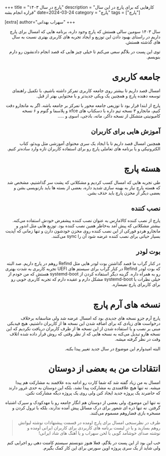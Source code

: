 +++
title = "پارچ در سال ۱۴۰۳"
description = "کارهایی که برای پارچ در این سال قراره انجام بشه"
date=2024-03-24
category = "پارچ"
tags = ["پارچ"]

[extra]
author="سهراب بهدانی"
+++

<div dir="rtl">

سال ۱۴۰۳ سومین سالی هستش که پارچ وجود داره، برنامه هایی که امسال برای پارچ داریم در راستای بهبود دادن این توزیع و ایجاد تجربه های کاربری بهتری نسبت به سال های گذشته هستش.

توی این پست در بلاگم سعی می‌کنم تا خیلی چیز هایی که قصد انجام دادنشون رو دارم بنویسم.



# جامعه کاربری

امسال قصد داریم تا بیشتر روی جامعه کاربری تمرکز داشته باشیم، با تکمیل راهنمای توسعه دهنده پارچ و همچنین یک ویکی جدیدتر و با محتوایی بهتر از قبل.

پارچ از ابتدا قرار بود تا توزیعی جامعه محور با تمرکز بر جامعه باشه. اگر به مانجارو دقت کنیم، مانجارو ۳ نسخه تیم داره با دسکتاپ های xfce و پلاسما و گنوم و ۶ نسخه کامیونیتی متشکل از نسخه داکر، ماته، بادجی، اسوی و .....

## آموزش هایی برای کاربران

همچنین امسال قصد داریم تا با ایجاد یک سری محتوای آموزشی مثل ویدئو، کتاب الکترونیکی و یا برنامه های تعاملی پارچ رو برای استفاده کاربران تازه وارد ساده‌تر کنیم.

# هسته پارچ

طی تجربه هایی که امسال کسب کردیم و مشکلاتی که پشت سر گذاشتیم، مشخص شد که هسته پارچ نیاز به بهینه سازی شدید داره، بعضی از بسته ها باید بازنویسی بشن و بعضی دیگر از مخزن پارچ باید حذف بشن.

## نصب کننده

پارچ از نصب کننده کالامارس به عنوان نصب کننده پیشفرض خودش استفاده می‌کنه. بیشتر مشکلاتی که پیش آمد به‌خاطر همین نصب کننده بود.
توزیع هایی مثل اندور و مانجارو هردو فورکی از این نصب کننده روی مخزن خودشون دارن و تنها زمانی که آپدیت بسیار حیاتی برای نصب کننده عرضه شود آن را sync می‌کنند.

## بوت لودر

در کنار گراب ما قصد گذاشتن بوت لودر هایی مثل Refind روهم در پارچ داریم. صد البته که بوت لودر Refind در کنار گراب برای سیستم های UEFI تجربه کاربری به شدت بهتری رو به همراه داره. گزینه دیگر استفاده کردن از systemd-boot هستش که من خودم از خیلی نظرات با systemd-boot مشکل دارم و عقیده دارم که تجربه کاربری خوبی رو برای کاربرای پارچ نمیسازه.



# نسخه های آرم پارچ

پارچ آرم جزو نسخه های جدیدی بود که امسال عرضه شد ولی متاسفانه برخلاف درخواست های زیادی که برای اضافه شدن این نسخه ها از کاربران داشتیم، هیچ فیدبکی مبنی بر نصب و یا استفاده شدن از این نسخه ها از طرف کاربران دریافت نکردیم که این نسخه هارو تبدیل می‌کنه به نسخه هایی که از نظر وقتی که روش قرار داده شده اتلاف وقت در نظر گرفته میشه.

البته امیدوارم این موضوع در سال جدید تغییر پیدا بکنه.



# انتقادات من به بعضی از دوستان


امسال به من زیاد گفته شد که شما کارت رو ادامه بده علاقمند به مشارکت هم پیدا میشه. نه تنها هیچ علاقمندی به مشارکت پیدا نشد، بلکه این دوستان به حدی غرور دارند که حاضرند یک پروژه جدید ایجاد کنن ولی روی یک پروژه دیگه مشارکت نکنن.

نه تنها این موضوع، ولی بعضی از دوستان هم انگار جامعه رو با مهدکودک و سیرک اشتباه گرفتن. نه تنها ذره ای شعور برای درک مسائل پیش آمده ندارند، بلکه با ترول کردن و مسخره بازی فضاروهم مسموم می‌کنند.

> طرف در نظرسنجی امسال برای پارچ اومده در قسمت پیشنهادات نوشته لیوانش روهم بسازید و یا در لیست برنامه های کاربردی برای کاربران ایرانی اومده و نوشته صدای خوشآمد گویی با لحن سهراب و یا آهنگ های شاد ایرانی!



خب این بود از این پست در بلاگم، فعلا هنوز نتونستم سیستم کامنت دهی رو اجرایی کنم ولی شاید از یک سری پروژه اوپن سورس برای این کار کمک بگیرم.
